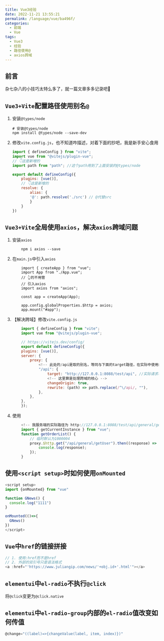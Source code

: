 ```yaml
---
title: Vue3经验
date: 2022-11-21 13:55:21
permalink: /language/vue/ba496f/
categories:
  - 前端
  - Vue
tags:
  - Vue3
  - 经验
  - 路径使用@
  - axios跨域
---
```


## 前言

杂七杂八的小技巧太特么多了，就一篇文章多多记录吧🐶

<!-- more -->

<InArticleAdsense
    data-ad-client="ca-pub-1725717718088510"
    data-ad-slot="7426219401">
</InArticleAdsense>

## `Vue3+Vite`配置路径使用别名`@`

1. 安装`@types/node`
    ``` shell
    # 安装@types/node
    npm install @types/node --save-dev
    ```

2. 修改`vite.config.js`，也不知道咋描述，对着下面的抄吧，我是新手安心食用
    ``` js
    import { defineConfig } from "vite";
    import vue from "@vitejs/plugin-vue";
    // 👇这是新增的
    import path from "path"; //这个path用到了上面安装的@types/node

    export default defineConfig({
        plugins: [vue()],
        // 👇这是新增的
        resolve: {
            alias: {
            '@': path.resolve('./src') // @代替src
            }
        }
    })
    ```

## `Vue3+Vite`全局使用`axios`，解决`axios`跨域问题

1. 安装`axios`

    ``` shell
        npm i axios --save
    ```

2. 在`main.js`中引入`axios`

    ``` shell
        import { createApp } from "vue";
        import App from "./App.vue";
        // 👆的不用管
        // 引入axios
        import axios from "axios";

        const app = createApp(App);

        app.config.globalProperties.$http = axios;
        app.mount("#app");
    ```

3. 【解决跨域】修改`vite.config.js`

    ``` js
        import { defineConfig } from "vite";
        import vue from "@vitejs/plugin-vue";

        // https://vitejs.dev/config/
        export default defineConfig({
        plugins: [vue()],
        server: {
            proxy: {
                <!-- 此处的/api是取的别名，等同与下面的target路径，在实际中使用的使用/api/ -->
                "/api": {
                    target: "http://127.0.0.1:8088/test/api", //实际请求地址
                    <!-- 这里算是处理跨域的核心 -->
                    changeOrigin: true,
                    rewrite: (path) => path.replace(/^\/api/, ""),
                },
            },
        },
        });
    ```

4. 使用

    ``` js
        <!-- 我服务端的实际路径为 http://127.0.0.1:8088/test/api/general/getUser -->
        import { getCurrentInstance } from "vue";
        function getOrderList() {
            // 临时默认为1000004
            proxy.$http.get("/api/general/getUser").then((response) => {
                console.log(response);
            });
        }
    ```

## 使用`<script setup>`时如何使用`onMounted`

``` javascript
<script setup>
import {onMounted} from "vue"

function GNews() {
  console.log("1111")
}

onMounted(()=>{
  GNews()
})
</script>
```

## `Vue`中`href`的链接拼接

``` javascript
// 1. 使用:href而不是href
// 2. 外部的双引号只是语法格式
<a :href="'https://www.juliangip.com/news/'+obj.id+'.html'"></a>
```

## `elementui`中`el-radio`不执行`@click`

将`@click`变更为`@click.native`

## `elementui`中`el-radio-group`内部的`el-radio`值改变如何传值

``` javascript
@change="((label)=>{changeValue(label, item, index)})"
```